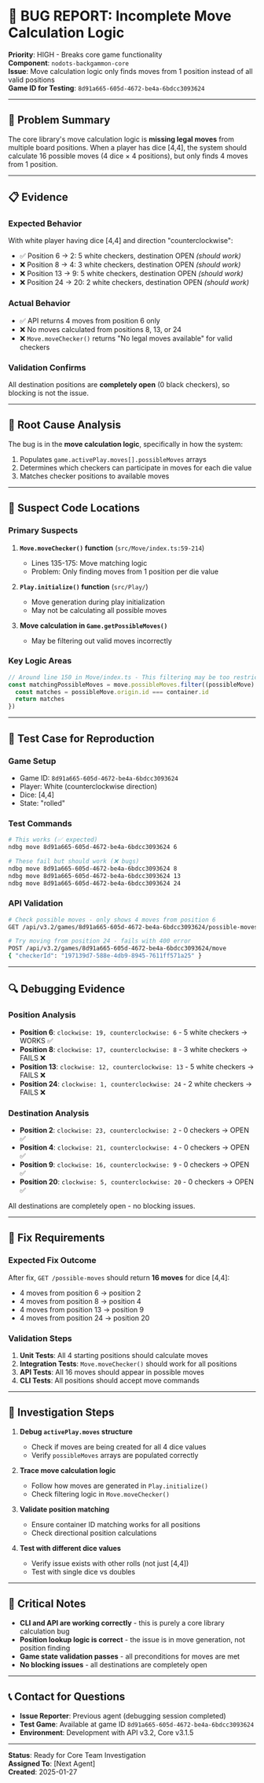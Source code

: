 # 🐛 BUG REPORT: Incomplete Move Calculation Logic

**Priority**: HIGH - Breaks core game functionality  
**Component**: `nodots-backgammon-core`  
**Issue**: Move calculation logic only finds moves from 1 position instead of all valid positions  
**Game ID for Testing**: `8d91a665-605d-4672-be4a-6bdcc3093624`

---

## 🎯 **Problem Summary**

The core library's move calculation logic is **missing legal moves** from multiple board positions. When a player has dice [4,4], the system should calculate 16 possible moves (4 dice × 4 positions), but only finds 4 moves from 1 position.

---

## 📋 **Evidence**

### **Expected Behavior**

With white player having dice [4,4] and direction "counterclockwise":

- ✅ Position 6 → 2: 5 white checkers, destination OPEN _(should work)_
- ❌ Position 8 → 4: 3 white checkers, destination OPEN _(should work)_
- ❌ Position 13 → 9: 5 white checkers, destination OPEN _(should work)_
- ❌ Position 24 → 20: 2 white checkers, destination OPEN _(should work)_

### **Actual Behavior**

- ✅ API returns 4 moves from position 6 only
- ❌ No moves calculated from positions 8, 13, or 24
- ❌ `Move.moveChecker()` returns "No legal moves available" for valid checkers

### **Validation Confirms**

All destination positions are **completely open** (0 black checkers), so blocking is not the issue.

---

## 🔧 **Root Cause Analysis**

The bug is in the **move calculation logic**, specifically in how the system:

1. Populates `game.activePlay.moves[].possibleMoves` arrays
2. Determines which checkers can participate in moves for each die value
3. Matches checker positions to available moves

---

## 🎯 **Suspect Code Locations**

### **Primary Suspects**

1. **`Move.moveChecker()` function** (`src/Move/index.ts:59-214`)

   - Lines 135-175: Move matching logic
   - Problem: Only finding moves from 1 position per die value

2. **`Play.initialize()` function** (`src/Play/`)

   - Move generation during play initialization
   - May not be calculating all possible moves

3. **Move calculation in `Game.getPossibleMoves()`**
   - May be filtering out valid moves incorrectly

### **Key Logic Areas**

```typescript
// Around line 150 in Move/index.ts - This filtering may be too restrictive
const matchingPossibleMoves = move.possibleMoves.filter((possibleMove) => {
  const matches = possibleMove.origin.id === container.id
  return matches
})
```

---

## 🧪 **Test Case for Reproduction**

### **Game Setup**

- Game ID: `8d91a665-605d-4672-be4a-6bdcc3093624`
- Player: White (counterclockwise direction)
- Dice: [4,4]
- State: "rolled"

### **Test Commands**

```bash
# This works (✅ expected)
ndbg move 8d91a665-605d-4672-be4a-6bdcc3093624 6

# These fail but should work (❌ bugs)
ndbg move 8d91a665-605d-4672-be4a-6bdcc3093624 8
ndbg move 8d91a665-605d-4672-be4a-6bdcc3093624 13
ndbg move 8d91a665-605d-4672-be4a-6bdcc3093624 24
```

### **API Validation**

```bash
# Check possible moves - only shows 4 moves from position 6
GET /api/v3.2/games/8d91a665-605d-4672-be4a-6bdcc3093624/possible-moves

# Try moving from position 24 - fails with 400 error
POST /api/v3.2/games/8d91a665-605d-4672-be4a-6bdcc3093624/move
{ "checkerId": "197139d7-588e-4db9-8945-7611ff571a25" }
```

---

## 🔍 **Debugging Evidence**

### **Position Analysis**

- **Position 6**: `clockwise: 19, counterclockwise: 6` - 5 white checkers → WORKS ✅
- **Position 8**: `clockwise: 17, counterclockwise: 8` - 3 white checkers → FAILS ❌
- **Position 13**: `clockwise: 12, counterclockwise: 13` - 5 white checkers → FAILS ❌
- **Position 24**: `clockwise: 1, counterclockwise: 24` - 2 white checkers → FAILS ❌

### **Destination Analysis**

- **Position 2**: `clockwise: 23, counterclockwise: 2` - 0 checkers → OPEN ✅
- **Position 4**: `clockwise: 21, counterclockwise: 4` - 0 checkers → OPEN ✅
- **Position 9**: `clockwise: 16, counterclockwise: 9` - 0 checkers → OPEN ✅
- **Position 20**: `clockwise: 5, counterclockwise: 20` - 0 checkers → OPEN ✅

All destinations are completely open - no blocking issues.

---

## 🎯 **Fix Requirements**

### **Expected Fix Outcome**

After fix, `GET /possible-moves` should return **16 moves** for dice [4,4]:

- 4 moves from position 6 → position 2
- 4 moves from position 8 → position 4
- 4 moves from position 13 → position 9
- 4 moves from position 24 → position 20

### **Validation Steps**

1. **Unit Tests**: All 4 starting positions should calculate moves
2. **Integration Tests**: `Move.moveChecker()` should work for all positions
3. **API Tests**: All 16 moves should appear in possible moves
4. **CLI Tests**: All positions should accept move commands

---

## 📝 **Investigation Steps**

1. **Debug `activePlay.moves` structure**

   - Check if moves are being created for all 4 dice values
   - Verify `possibleMoves` arrays are populated correctly

2. **Trace move calculation logic**

   - Follow how moves are generated in `Play.initialize()`
   - Check filtering logic in `Move.moveChecker()`

3. **Validate position matching**

   - Ensure container ID matching works for all positions
   - Check directional position calculations

4. **Test with different dice values**
   - Verify issue exists with other rolls (not just [4,4])
   - Test with single dice vs doubles

---

## 🚨 **Critical Notes**

- **CLI and API are working correctly** - this is purely a core library calculation bug
- **Position lookup logic is correct** - the issue is in move generation, not position finding
- **Game state validation passes** - all preconditions for moves are met
- **No blocking issues** - all destinations are completely open

---

## 📞 **Contact for Questions**

- **Issue Reporter**: Previous agent (debugging session completed)
- **Test Game**: Available at game ID `8d91a665-605d-4672-be4a-6bdcc3093624`
- **Environment**: Development with API v3.2, Core v3.1.5

---

**Status**: Ready for Core Team Investigation  
**Assigned To**: [Next Agent]  
**Created**: 2025-01-27
